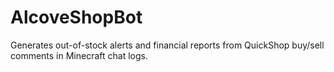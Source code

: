 # AlcoveShopBot
Generates out-of-stock alerts and financial reports from QuickShop buy/sell comments in Minecraft chat logs.

